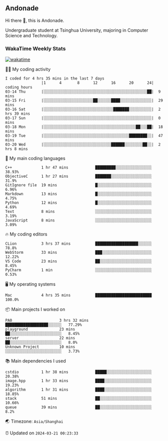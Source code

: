 ## Andonade

Hi there 👋, this is Andonade.

Undergraduate student at Tsinghua University, majoring in Computer Science and Technology.

### WakaTime Weekly Stats

[![wakatime](https://wakatime.com/badge/user/018bd8cc-ca3d-4a3e-a11d-74879d0e0c99.svg)](https://wakatime.com/@018bd8cc-ca3d-4a3e-a11d-74879d0e0c99)

🧑‍💻 My coding activity 

```text
I coded for 4 hrs 35 mins in the last 7 days
          		|1      4       8      12      16      20      24|	coding hours
03-14 Thu		|░░░░░░░░░░░░░░░░░░░░░░░░░░░░░░░░░░░░░░░░░░░░░░██|	9 mins
03-15 Fri		|░░░░░░░░░░░░░░░░░░░░░░██░░░░░░████░░░░░░░░░░░░░░|	29 mins
03-16 Sat		|░░░░░░░░░░░░░░░░░░░░░░░░░░░░░░░███████░░░░░░░░░░|	2 hrs 39 mins
03-17 Sun		|░░░░░░░░░░░░░░░░░░░░░░░░░░░░░░░░░░░░░░░░░░░░░░░░|	0 mins
03-18 Mon		|░░░░░░░░░░░░░░░░░░░░░░░░░░░░░░░░░░░░░░░░░██░░░██|	18 mins
03-19 Tue		|░░░░░░░░░░░░░░░░░░░░░░░░░░░░░░░░░░░░░░████████░░|	47 mins
03-20 Wed		|░░░░░░░░░░░░░░░░░░░░░░░░░░░░░░██████░░░░░░░░██░░|	2 hrs 8 mins
```

🌱 My main coding languages 

```text
C++            	1 hr 47 mins        	█████████░░░░░░░░░░░░░░░░	38.93%
ObjectiveC     	1 hr 27 mins        	███████░░░░░░░░░░░░░░░░░░	31.9%
GitIgnore file 	19 mins             	█░░░░░░░░░░░░░░░░░░░░░░░░	6.96%
Markdown       	13 mins             	█░░░░░░░░░░░░░░░░░░░░░░░░	4.75%
Python         	12 mins             	█░░░░░░░░░░░░░░░░░░░░░░░░	4.69%
Text           	8 mins              	░░░░░░░░░░░░░░░░░░░░░░░░░	3.19%
JavaScript     	8 mins              	░░░░░░░░░░░░░░░░░░░░░░░░░	3.09%
```

🔥 My coding editors 

```text
CLion          	3 hrs 37 mins       	███████████████████░░░░░░	78.8%
WebStorm       	33 mins             	███░░░░░░░░░░░░░░░░░░░░░░	12.22%
VS Code        	23 mins             	██░░░░░░░░░░░░░░░░░░░░░░░	8.45%
PyCharm        	1 min               	░░░░░░░░░░░░░░░░░░░░░░░░░	0.53%
```

🖥️ My operating systems 

```text
Mac            	4 hrs 35 mins       	█████████████████████████	100.0%
```

📦 Main projects I worked on 

```text
PA0                 	3 hrs 32 mins       	███████████████████░░░░░░	77.29%
playground          	23 mins             	██░░░░░░░░░░░░░░░░░░░░░░░	8.45%
server              	22 mins             	██░░░░░░░░░░░░░░░░░░░░░░░	8.0%
Unknown Project     	10 mins             	░░░░░░░░░░░░░░░░░░░░░░░░░	3.73%
```

📚 Main dependencies I used 

```text
cstdio         	1 hr 38 mins        	█████░░░░░░░░░░░░░░░░░░░░	20.38%
image.hpp      	1 hr 33 mins        	████░░░░░░░░░░░░░░░░░░░░░	19.23%
algorithm      	1 hr 31 mins        	████░░░░░░░░░░░░░░░░░░░░░	18.85%
stack          	51 mins             	██░░░░░░░░░░░░░░░░░░░░░░░	10.66%
queue          	39 mins             	██░░░░░░░░░░░░░░░░░░░░░░░	8.2%
```

🌏 Timezone: `Asia/Shanghai`

⏰ Updated on `2024-03-21 00:23:33`